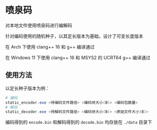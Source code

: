 # 喷泉码

对本地文件使用喷泉码进行编解码

针对编码使用的随机种子，以其定长版本为基础，设计了可变长度版本

在 Arch 下使用 clang++ 16 和 g++ 编译通过

在 Windows 11 下使用 clang++ 16 和 MSYS2 的 UCRT64 g++ 编译通过

## 使用方法

以定长种子版本为例：

```powershell
# 编码
static_encoder.exe <待编码文件路径> <编码块大小(B)> <编码包数量>
# 解码
static_decoder.exe <待解码文件路径> <编码块大小(B)> <原始文件大小(B)>
```

编码得到的 `encode.bin` 和解码得到的 `decode.bin` 均存放在 `./data` 目录下
